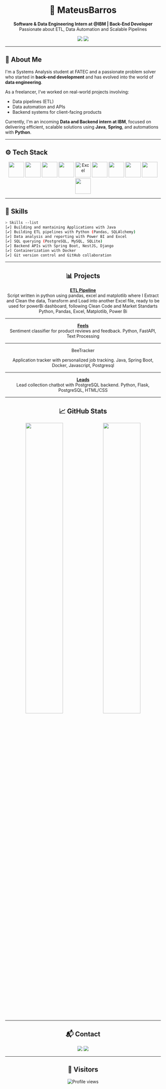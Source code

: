 <h1 align="center">👋 MateusBarros</h1>
<p align="center">
  <b>Software & Data Engineering Intern at @IBM | Back-End Developer</b><br>
  Passionate about ETL, Data Automation and Scalable Pipelines
</p>

<p align="center">
  <img src="https://img.shields.io/badge/Open%20to%20Collaboration-Data%20Projects-blue?style=for-the-badge&logo=ibm&logoColor=white">
  <img src="https://img.shields.io/badge/Tech-Focused%20on%20Python%2C%20SQL%2C%20Power%20BI-0F62FE?style=for-the-badge">
</p>

---
## 🧠 About Me

I'm a Systems Analysis student at FATEC and a passionate problem solver who started in **back-end development** and has evolved into the world of **data engineering**.

As a freelancer, I’ve worked on real-world projects involving:
- Data pipelines (ETL)
- Data automation and APIs
- Backend systems for client-facing products

Currently, I'm an incoming **Data and Backend intern at IBM**, focused on delivering efficient, scalable solutions using **Java**, **Spring**, and automations with **Python**.

---


## ⚙️ Tech Stack

<div align="center" display="flex">

<div>
<img height="50" src="https://cdn.jsdelivr.net/gh/devicons/devicon/icons/java/java-original.svg"/> <img height="50" src="https://cdn.jsdelivr.net/gh/devicons/devicon/icons/spring/spring-original.svg"/>

<img height="50" src="https://cdn.jsdelivr.net/gh/devicons/devicon/icons/python/python-original.svg"/>
<img height="50" src="https://cdn.jsdelivr.net/gh/devicons/devicon/icons/pandas/pandas-original.svg"/>
<img height="50" src="https://img.icons8.com/color/48/microsoft-excel-2019--v1.png" alt="Excel"/>
<img height="50" src="https://cdn.jsdelivr.net/gh/devicons/devicon@latest/icons/elasticsearch/elasticsearch-original.svg" />
<img height="50" src="https://cdn.jsdelivr.net/gh/devicons/devicon/icons/mysql/mysql-original.svg"/>
<img height="50" src="https://cdn.jsdelivr.net/gh/devicons/devicon/icons/mongodb/mongodb-original.svg"/>
<img height="50" src="https://cdn.jsdelivr.net/gh/devicons/devicon/icons/docker/docker-original.svg"/>
<img height="50" src="https://cdn.jsdelivr.net/gh/devicons/devicon/icons/git/git-original.svg"/>
</div>

</div>

---

## 📂 Skills

```bash
> Skills --list
[✔] Building and mantaining Applications with Java
[✔] Building ETL pipelines with Python (Pandas, SQLAlchemy)
[✔] Data analysis and reporting with Power BI and Excel
[✔] SQL querying (PostgreSQL, MySQL, SQLite)
[✔] Backend APIs with Spring Boot, NestJS, Django
[✔] Containerization with Docker
[✔] Git version control and GitHub collaboration
```

---


<div align="center"> <h2>📊 Projects</h2>
</div>

<div align="center">


**[ETL Pipeline](https://github.com/MateusDBarros/etl_pipeline)**  
Script written in python using pandas, excel and matplotlib where I Extract and Clean the data, Transform and Load into another Excel file, ready to be used for powerBi dashboard, following Clean Code and Market Standarts
Python, Pandas, Excel, Matplotlib, Power Bi

---

**[Feels](https://github.com/MateusDBarros/Feels)**  
Sentiment classifier for product reviews and feedback.
Python, FastAPI, Text Processing

---

BeeTracker

Application tracker with personalized job tracking.
Java, Spring Boot, Docker, Javascript, Postgresql

--- 

**[Leads](https://github.com/MateusDBarros/Leads)**  
Lead collection chatbot with PostgreSQL backend.
Python, Flask, PostgreSQL, HTML/CSS

---


</div>

<div align="center"> <h2>📈 GitHub Stats</h2> <img width="49%" src="https://github-readme-stats.vercel.app/api?username=MateusDBarros&show_icons=true&theme=radical&count_private=true"/> <img width="49%" src="https://github-readme-stats.vercel.app/api/top-langs/?username=MateusDBarros&layout=compact&theme=radical"/> </div>

---

<div align="center">
  
<div align="center"> <h2>📬 Contact</h2>
<a href="mailto:mb685212@gmail.com"><img src="https://img.shields.io/badge/-Gmail-D14836?style=for-the-badge&logo=gmail&logoColor=white"/></a> <a href="https://www.linkedin.com/in/mateus-barros13"><img src="https://img.shields.io/badge/-LinkedIn-blue?style=for-the-badge&logo=linkedin&logoColor=white"/></a>

</div>

---

<div align="center">
  <h2>👀 Visitors</h2>
  <p>
    <img src="https://komarev.com/ghpvc/?username=MateusDBarros&color=0E9443" alt="Profile views" />
  </p>
</div>

